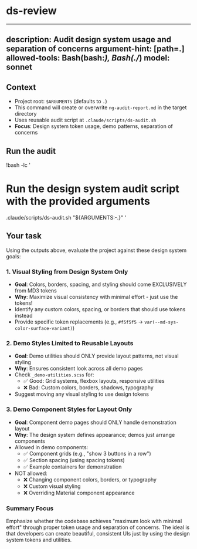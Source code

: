 # ds-review
---
description: Audit design system usage and separation of concerns
argument-hint: [path=.]
allowed-tools: Bash(bash:*), Bash(./*)
model: sonnet
---

## Context

- Project root: `$ARGUMENTS` (defaults to `.`)
- This command will create or overwrite `ng-audit-report.md` in the target directory
- Uses reusable audit script at `.claude/scripts/ds-audit.sh`
- **Focus**: Design system token usage, demo patterns, separation of concerns

## Run the audit

!bash -lc '
# Run the design system audit script with the provided arguments
.claude/scripts/ds-audit.sh "${ARGUMENTS:-.}"
'

## Your task

Using the outputs above, evaluate the project against these design system goals:

### 1. **Visual Styling from Design System Only**
- **Goal**: Colors, borders, spacing, and styling should come EXCLUSIVELY from MD3 tokens
- **Why**: Maximize visual consistency with minimal effort - just use the tokens!
- Identify any custom colors, spacing, or borders that should use tokens instead
- Provide specific token replacements (e.g., `#f5f5f5` → `var(--md-sys-color-surface-variant)`)

### 2. **Demo Styles Limited to Reusable Layouts**
- **Goal**: Demo utilities should ONLY provide layout patterns, not visual styling
- **Why**: Ensures consistent look across all demo pages
- Check `_demo-utilities.scss` for:
  - ✅ Good: Grid systems, flexbox layouts, responsive utilities
  - ❌ Bad: Custom colors, borders, shadows, typography
- Suggest moving any visual styling to use design tokens

### 3. **Demo Component Styles for Layout Only**
- **Goal**: Component demo pages should ONLY handle demonstration layout
- **Why**: The design system defines appearance; demos just arrange components
- Allowed in demo components:
  - ✅ Component grids (e.g., "show 3 buttons in a row")
  - ✅ Section spacing (using spacing tokens)
  - ✅ Example containers for demonstration
- NOT allowed:
  - ❌ Changing component colors, borders, or typography
  - ❌ Custom visual styling
  - ❌ Overriding Material component appearance

### Summary Focus
Emphasize whether the codebase achieves "maximum look with minimal effort" through proper token usage and separation of concerns. The ideal is that developers can create beautiful, consistent UIs just by using the design system tokens and utilities.